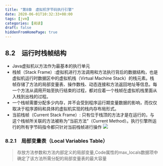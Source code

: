 ```yaml
---
title: "第8章　虚拟机字节码执行引擎"
date: 2020-06-01T10:32:33+08:00
tags: [jvm]
categories: [阅读]
draft: false
hiddenFromHomePage: true
---
```


## 8.2　运行时栈帧结构
- Java虚拟机以方法作为最基本的执行单元
- 栈帧（Stack Frame）:虚拟机进行方法调用和方法执行背后的数据结构，也是虚拟机运行时数据区中的虚拟机栈（Virtual Machine Stack）的栈元素。栈帧存储了方法的局部变量表、操作数栈、动态连接和方法返回地址等信息。每
一个方法从调用开始至执行结束的过程，都对应着一个栈帧在虚拟机栈里面从入栈到出栈的过程。
- 一个栈帧需要分配多少内存，并不会受到程序运行期变量数据的影响，而仅仅取决于程序源码和具体的虚拟机实现的栈内存布局形式。
- 当前栈帧（Current Stack Frame）:
只有位于栈顶的方法才是在运行的，与这个栈帧所关联的方法被称为“当前方法”（Current Method）。执行引擎所运行的所有字节码指令都只针对当前栈帧进行操作
![](/images/read/jvm/8-1.jpg)

### 8.2.1　局部变量表（Local Variables Table）
>存放方法参数和方法内部定义的局部变量,Code属性的max_locals数据项中确定了该方法所需分配的局部变量表的最大容量
